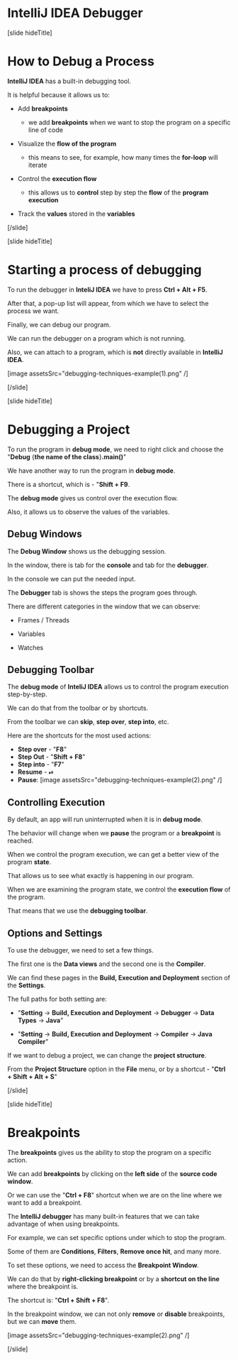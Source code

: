 # IntelliJ IDEA Debugger

[slide hideTitle]

# How to Debug a Process

**IntelliJ IDEA** has a built-in debugging tool.

It is helpful because it allows us to:

- Add **breakpoints**
    - we add **breakpoints** when we want to stop the program on a specific line of code

- Visualize the **flow of the program**
    - this means to see, for example, how many times the **for-loop** will iterate

- Control the **execution flow**
    - this allows us to **control** step by step the **flow** of the **program execution**
- Track the **values** stored in the **variables**

[/slide]

[slide hideTitle]

# Starting a process of debugging

To run the debugger in **InteliJ IDEA** we have to press **Ctrl + Alt + F5**.

After that, a pop-up list will appear, from which we have to select the process we want.

Finally, we can debug our program.

We can run the debugger on a program which is not running.

Also, we can attach to a program, which is **not** directly available in **IntelliJ IDEA**.

[image assetsSrc="debugging-techniques-example(1).png" /]


[/slide]


[slide hideTitle]
# Debugging a Project 

To run the program in **debug mode**, we need to right click and choose the "**Debug** \{**the name of the class**\}**.main()**"

We have another way to run the program in **debug mode**.

There is a shortcut, which is - "**Shift + F9**.

The **debug mode** gives us control over the execution flow.

Also, it allows us to observe the values of the variables.


## Debug Windows

The **Debug Window** shows us the debugging session.

In the window, there is tab for the **console** and tab for the **debugger**.

In the console we can put the needed input.
 
The **Debugger** tab is shows the steps the program goes through.

There are different categories in the window that we can observe:

- Frames / Threads

- Variables

- Watches

## Debugging Toolbar

The **debug mode** of **InteliJ IDEA** allows us to control the program execution step-by-step.

We can do that from the toolbar or by shortcuts.

From the toolbar we can **skip**, **step over**, **step into**, etc.

Here are the shortcuts for the most used actions:

- **Step over** - "**F8**"
- **Step Out** - "**Shift + F8**"
- **Step into** - "**F7**"
- **Resume** - ⏯ 
- **Pause**: [image assetsSrc="debugging-techniques-example(2).png" /]

## Controlling Execution

By default, an app will run uninterrupted when it is in **debug mode**.

The behavior will change when we **pause** the program or a **breakpoint** is reached.

When we control the program execution, we can get a better view of the program **state**.

That allows us to see what exactly is happening in our program.

When we are examining the program state, we control the **execution flow** of the program.

That means that we use the **debugging toolbar**.

## Options and Settings

To use the debugger, we need to set a few things.

The first one is the **Data views** and the second one is the **Compiler**.

We can find these pages in the **Build, Execution and Deployment** section of the **Settings**.

The full paths for both setting are:
 
- "**Setting** \-\> **Build, Execution and Deployment** \-\> **Debugger** \-\> **Data Types** \-\> **Java**"

- "**Setting** \-\> **Build, Execution and Deployment** \-\> **Compiler** \-\> **Java Compiler**"

If we want to debug a project, we can change the **project structure**.

From the **Project Structure** option in the **File** menu, or by a shortcut - "**Ctrl + Shift + Alt + S**"

[/slide]

[slide hideTitle]

# Breakpoints

The **breakpoints** gives us the ability to stop the program on a specific action.

We can add **breakpoints** by clicking on the **left side** of the **source code window**.

Or we can use the "**Ctrl + F8**" shortcut when we are on the line where we want to add a breakpoint.

The **IntelliJ debugger** has many built-in features that we can take advantage of when using breakpoints.

For example, we can set specific options under which to stop the program.

Some of them are **Conditions**, **Filters**, **Remove once hit**, and many more.

To set these options, we need to access the **Breakpoint Window**.

We can do that by **right-clicking breakpoint** or by a **shortcut on the line** where the breakpoint is.

The shortcut is: "**Ctrl + Shift + F8**".

In the breakpoint window, we can not only **remove** or **disable** breakpoints, but we can **move** them.

[image assetsSrc="debugging-techniques-example(2).png" /]

[/slide]